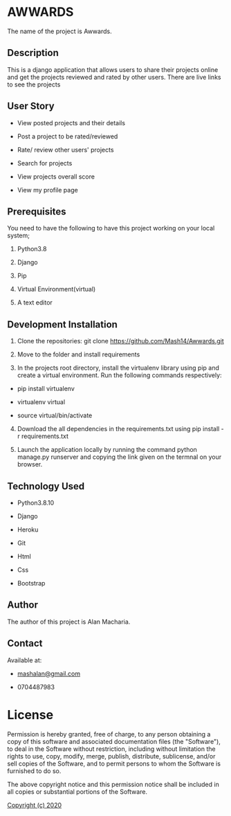 # AWWARDS

The name of the project is Awwards.

## Description

This is a django application that allows users to share their projects online and get the projects reviewed and rated by other users. There are live links to see the projects

## User Story

- View posted projects and their details

- Post a project to be rated/reviewed

- Rate/ review other users' projects

- Search for projects 

- View projects overall score

- View my profile page

## Prerequisites

You need to have the following to have this project working on your local system;

1. Python3.8

2. Django

3. Pip

4. Virtual Environment(virtual)

5. A text editor

## Development Installation

1. Clone the repositories: git clone https://github.com/Mash14/Awwards.git

2. Move to the folder and install requirements 

3. In the projects root directory, install the virtualenv library using pip and create a virtual environment. Run the following commands respectively:

  - pip install virtualenv

  - virtualenv virtual

  - source virtual/bin/activate

4. Download the all dependencies in the requirements.txt using pip install -r requirements.txt

5. Launch the application locally by running the command python manage.py runserver and copying the link given on the termnal on your browser.

## Technology Used

- Python3.8.10

- Django

- Heroku

- Git

- Html

- Css

- Bootstrap

## Author

The author of this project is Alan Macharia.

## Contact

Available at:

  - [mashalan@gmail.com](www.gmail.com)

  - 0704487983

# License

Permission is hereby granted, free of charge, to any person obtaining a copy of this software and associated documentation files (the "Software"), to deal in the Software without restriction, including without limitation the rights to use, copy, modify, merge, publish, distribute, sublicense, and/or sell copies of the Software, and to permit persons to whom the Software is furnished to do so.

The above copyright notice and this permission notice shall be included in all copies or substantial portions of the Software.

[Copyright (c) 2020](https://gist.github.com/nicolasdao/a7adda51f2f185e8d2700e1573d8a633)

